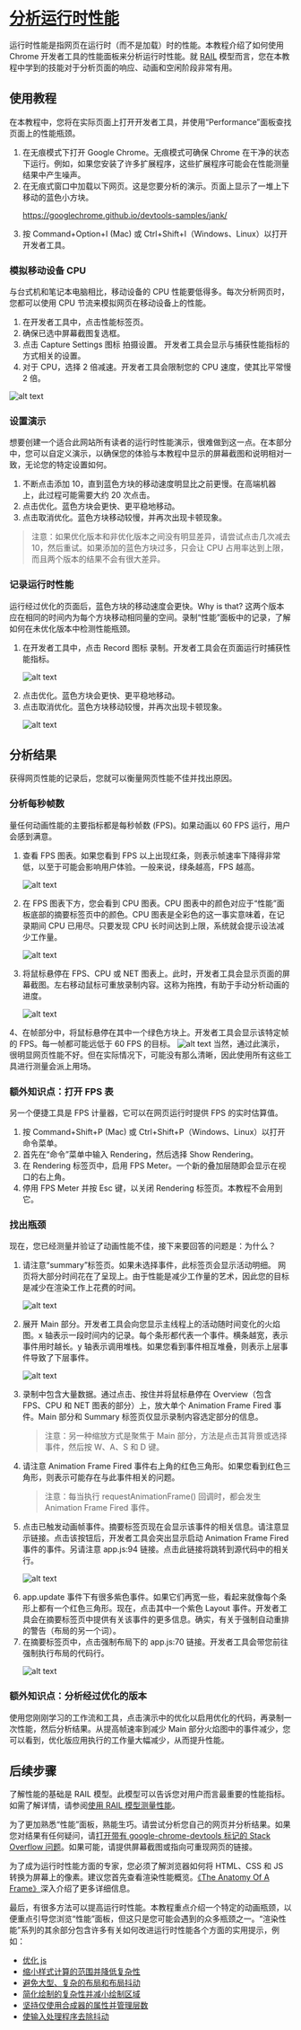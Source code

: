 # [分析运行时性能](https://developer.chrome.com/docs/devtools/performance?hl=zh-cn)

运行时性能是指网页在运行时（而不是加载）时的性能。本教程介绍了如何使用 Chrome 开发者工具的性能面板来分析运行时性能。就 [RAIL](https://web.dev/articles/rail?hl=zh-cn) 模型而言，您在本教程中学到的技能对于分析页面的响应、动画和空闲阶段非常有用。

## 使用教程

在本教程中，您将在实际页面上打开开发者工具，并使用“Performance”面板查找页面上的性能瓶颈。

<ol>
<li> 在无痕模式下打开 Google Chrome。无痕模式可确保 Chrome 在干净的状态下运行。例如，如果您安装了许多扩展程序，这些扩展程序可能会在性能测量结果中产生噪声。</li>
<li>在无痕式窗口中加载以下网页。这是您要分析的演示。页面上显示了一堆上下移动的蓝色小方块。
</li>

https://googlechrome.github.io/devtools-samples/jank/

<li>按 Command+Option+I (Mac) 或 Ctrl+Shift+I（Windows、Linux）以打开开发者工具。
</li>

</ol>

### 模拟移动设备 CPU

与台式机和笔记本电脑相比，移动设备的 CPU 性能要低得多。每次分析网页时，您都可以使用 CPU 节流来模拟网页在移动设备上的性能。

<ol>
<li> 在开发者工具中，点击性能标签页。</li>
<li>确保已选中屏幕截图复选框。</li>
<li>点击 Capture Settings 图标 拍摄设置。 开发者工具会显示与捕获性能指标的方式相关的设置。
</li>
<li>对于 CPU，选择 2 倍减速。开发者工具会限制您的 CPU 速度，使其比平常慢 2 倍。
</li>
</ol>

![alt text](image.png)

### 设置演示

想要创建一个适合此网站所有读者的运行时性能演示，很难做到这一点。在本部分中，您可以自定义演示，以确保您的体验与本教程中显示的屏幕截图和说明相对一致，无论您的特定设置如何。

<ol>
<li>不断点击添加 10，直到蓝色方块的移动速度明显比之前更慢。在高端机器上，此过程可能需要大约 20 次点击。
</li>
<li>点击优化。蓝色方块会更快、更平稳地移动。</li>
<li>点击取消优化。蓝色方块移动较慢，并再次出现卡顿现象。</li>
</ol>

> 注意：如果优化版本和非优化版本之间没有明显差异，请尝试点击几次减去 10，然后重试。如果添加的蓝色方块过多，只会让 CPU 占用率达到上限，而且两个版本的结果不会有很大差异。

### 记录运行时性能

运行经过优化的页面后，蓝色方块的移动速度会更快。Why is that? 这两个版本应在相同的时间内为每个方块移动相同量的空间。录制“性能”面板中的记录，了解如何在未优化版本中检测性能瓶颈。

<ol>
<li>在开发者工具中，点击 Record 图标 录制。开发者工具会在页面运行时捕获性能指标。
</li>

![alt text](image-1.png)

<li>点击优化。蓝色方块会更快、更平稳地移动。</li>
<li>点击取消优化。蓝色方块移动较慢，并再次出现卡顿现象。</li>

![alt text](image-2.png)

</ol>

## 分析结果

获得网页性能的记录后，您就可以衡量网页性能不佳并找出原因。

### 分析每秒帧数

量任何动画性能的主要指标都是每秒帧数 (FPS)。如果动画以 60 FPS 运行，用户会感到满意。

<ol>
<li>查看 FPS 图表。如果您看到 FPS 以上出现红条，则表示帧速率下降得非常低，以至于可能会影响用户体验。一般来说，绿条越高，FPS 越高。
</li>

![alt text](image-3.svg)

<li>在 FPS 图表下方，您会看到 CPU 图表。CPU 图表中的颜色对应于“性能”面板底部的摘要标签页中的颜色。CPU 图表是全彩色的这一事实意味着，在记录期间 CPU 已用尽。只要发现 CPU 长时间达到上限，系统就会提示设法减少工作量。</li>

![alt text](image-4.svg)

<li>将鼠标悬停在 FPS、CPU 或 NET 图表上。此时，开发者工具会显示页面的屏幕截图。左右移动鼠标可重放录制内容。这称为拖拽，有助于手动分析动画的进度。</li>

![alt text](image-5.png)

</ol>

4、在帧部分中，将鼠标悬停在其中一个绿色方块上。开发者工具会显示该特定帧的 FPS。每一帧都可能远低于 60 FPS 的目标。
![alt text](image-3.png)
当然，通过此演示，很明显网页性能不好。但在实际情况下，可能没有那么清晰，因此使用所有这些工具进行测量会派上用场。

### 额外知识点：打开 FPS 表

另一个便捷工具是 FPS 计量器，它可以在网页运行时提供 FPS 的实时估算值。

<ol>
<li>按 Command+Shift+P (Mac) 或 Ctrl+Shift+P（Windows、Linux）以打开命令菜单。</li>
<li>首先在“命令”菜单中输入 Rendering，然后选择 Show Rendering。</li>
<li>在 Rendering 标签页中，启用 FPS Meter。一个新的叠加层随即会显示在视口的右上角。</li>
<li>停用 FPS Meter 并按 Esc 键，以关闭 Rendering 标签页。本教程不会用到它。</li>
</ol>

### 找出瓶颈

现在，您已经测量并验证了动画性能不佳，接下来要回答的问题是：为什么？

<ol>
<li>请注意“summary”标签页。如果未选择事件，此标签页会显示活动明细。 网页将大部分时间花在了呈现上。由于性能是减少工作量的艺术，因此您的目标是减少在渲染工作上花费的时间。</li>

![alt text](./image-6.png)

<li>
展开 Main 部分。开发者工具会向您显示主线程上的活动随时间变化的火焰图。x 轴表示一段时间内的记录。每个条形都代表一个事件。横条越宽，表示事件用时越长。y 轴表示调用堆栈。如果您看到事件相互堆叠，则表示上层事件导致了下层事件。

</li>

![alt text](image-7.svg)

<li>
录制中包含大量数据。通过点击、按住并将鼠标悬停在 Overview（包含 FPS、CPU 和 NET 图表的部分）上，放大单个 Animation Frame Fired 事件。Main 部分和 Summary 标签页仅显示录制内容选定部分的信息。
</li>

> 注意：另一种缩放方式是聚焦于 Main 部分，方法是点击其背景或选择事件，然后按 W、A、S 和 D 键。

<li>
请注意 Animation Frame Fired 事件右上角的红色三角形。如果您看到红色三角形，则表示可能存在与此事件相关的问题。
</li>

> 注意：每当执行 requestAnimationFrame() 回调时，都会发生 Animation Frame Fired 事件。

<li>
点击已触发动画帧事件。摘要标签页现在会显示该事件的相关信息。请注意显示链接。点击该按钮后，开发者工具会突出显示启动 Animation Frame Fired 事件的事件。另请注意 app.js:94 链接。点击此链接将跳转到源代码中的相关行。
</li>

![alt text](image-7.png)

<li>
app.update 事件下有很多紫色事件。如果它们再宽一些，看起来就像每个条形上都有一个红色三角形。现在，点击其中一个紫色 Layout 事件。开发者工具会在摘要标签页中提供有关该事件的更多信息。确实，有关于强制自动重排的警告（布局的另一个词）。
</li>
<li>
在摘要标签页中，点击强制布局下的 app.js:70 链接。开发者工具会带您前往强制执行布局的代码行。
</li>

![alt text](image-8.png)

</ol>

### 额外知识点：分析经过优化的版本

使用您刚刚学习的工作流和工具，点击演示中的优化以启用优化的代码，再录制一次性能，然后分析结果。从提高帧速率到减少 Main 部分火焰图中的事件减少，您可以看到，优化版应用执行的工作量大幅减少，从而提升性能。

## 后续步骤

了解性能的基础是 RAIL 模型。此模型可以告诉您对用户而言最重要的性能指标。如需了解详情，请参阅[使用 RAIL 模型测量性能](https://web.dev/articles/rail?hl=zh-cn)。

为了更加熟悉“性能”面板，熟能生巧。请尝试分析您自己的网页并分析结果。如果您对结果有任何疑问，请[打开带有 google-chrome-devtools 标记的 Stack Overflow 问题](https://stackoverflow.com/users/login?ssrc=anon_ask&returnurl=https%3a%2f%2fstackoverflow.com%2fquestions%2fask%3ftags%3dgoogle-chrome-devtools)。如果可能，请提供屏幕截图或指向可重现网页的链接。

为了成为运行时性能方面的专家，您必须了解浏览器如何将 HTML、CSS 和 JS 转换为屏幕上的像素。建议您首先查看渲染性能概览。[《The Anatomy Of A Frame》](https://aerotwist.com/blog/the-anatomy-of-a-frame/)深入介绍了更多详细信息。

最后，有很多方法可以提高运行时性能。本教程重点介绍一个特定的动画瓶颈，以便重点引导您浏览“性能”面板，但这只是您可能会遇到的众多瓶颈之一。“渲染性能”系列的其余部分包含许多有关如何改进运行时性能各个方面的实用提示，例如：

-   [优化 js](https://web.dev/articles/optimize-javascript-execution?hl=zh-cn)
-   [缩小样式计算的范围并降低复杂性](https://web.dev/articles/reduce-the-scope-and-complexity-of-style-calculations?hl=zh-cn)
-   [避免大型、复杂的布局和布局抖动](https://web.dev/articles/avoid-large-complex-layouts-and-layout-thrashing?hl=zh-cn)
-   [简化绘制的复杂性并减小绘制区域](https://web.dev/articles/simplify-paint-complexity-and-reduce-paint-areas?hl=zh-cn)
-   [坚持仅使用合成器的属性并管理层数](https://web.dev/articles/stick-to-compositor-only-properties-and-manage-layer-count?hl=zh-cn)
-   [使输入处理程序去除抖动 ](https://web.dev/articles/debounce-your-input-handlers?hl=zh-cn)
